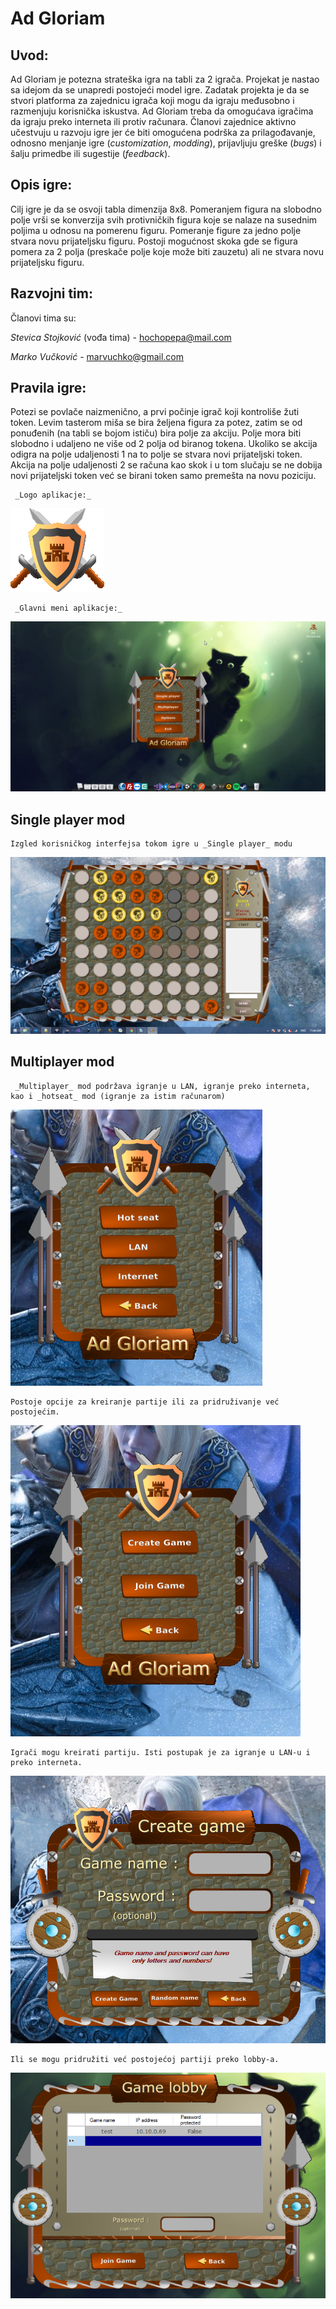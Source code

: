 # __Ad Gloriam__


## __Uvod:__

Ad Gloriam je potezna strateška igra na tabli za 2 igrača. Projekat je nastao sa idejom da se unapredi postojeći model igre. Zadatak projekta je da se stvori platforma za zajednicu igrača koji mogu da igraju međusobno i razmenjuju korisnička iskustva. Ad Gloriam treba da omogućava igračima da igraju preko interneta ili protiv računara. Članovi zajednice aktivno učestvuju u razvoju igre jer će biti omogućena podrška za prilagođavanje, odnosno menjanje igre (_customization_, _modding_), prijavljuju greške (_bugs_) i šalju primedbe ili sugestije (_feedback_). 

## __Opis igre__:

Cilj igre je da se osvoji tabla dimenzija 8x8. Pomeranjem figura na slobodno polje vrši se konverzija svih protivničkih figura koje se nalaze na susednim poljima u odnosu na pomerenu figuru. Pomeranje figure za jedno polje stvara novu prijateljsku figuru. Postoji mogućnost skoka gde se figura pomera za 2 polja (preskače polje koje može biti zauzetu) ali ne stvara novu prijateljsku figuru.

## __Razvojni tim:__

Članovi tima su:

*Stevica Stojković* (vođa tima) - [hochopepa@mail.com](hochopepa@mail.com)

*Marko Vučković* - [marvuchko@gmail.com](marvuchko@gmail.com)

## __Pravila igre:__

Potezi se povlače naizmenično, a prvi počinje igrač koji kontroliše žuti token. Levim tasterom miša se bira željena figura za potez, zatim se od ponuđenih (na tabli se bojom ističu) bira polje za akciju. Polje mora biti slobodno i udaljeno ne više od 2 polja od biranog tokena. Ukoliko se akcija odigra na polje udaljenosti 1 na to polje se stvara novi prijateljski token. Akcija na polje udaljenosti 2 se računa kao skok i u tom slučaju se ne dobija novi prijateljski token već se birani token samo premešta na novu poziciju.

	 _Logo aplikacje:_

![__Logo__](/gallery/Logo1.png)

	 _Glavni meni aplikacje:_

![__pokretanje__](/gallery/pokretanje.png)

## __Single player mod__

	Izgled korisničkog interfejsa tokom igre u _Single player_ modu

![__sp__](/gallery/singleplayer1.png)

## __Multiplayer mod__

	 _Multiplayer_ mod podržava igranje u LAN, igranje preko interneta, kao i _hotseat_ mod (igranje za istim računarom)

![__mp__](/gallery/mpmenu.png)

	Postoje opcije za kreiranje partije ili za pridruživanje već postojećim.

![__mp1__](/gallery/mp1.png)

	Igrači mogu kreirati partiju. Isti postupak je za igranje u LAN-u i preko interneta.

![__mp2__](/gallery/mp2.png)

	Ili se mogu pridružiti već postojećoj partiji preko lobby-a.

![__lobby__](/gallery/lobby.png)
